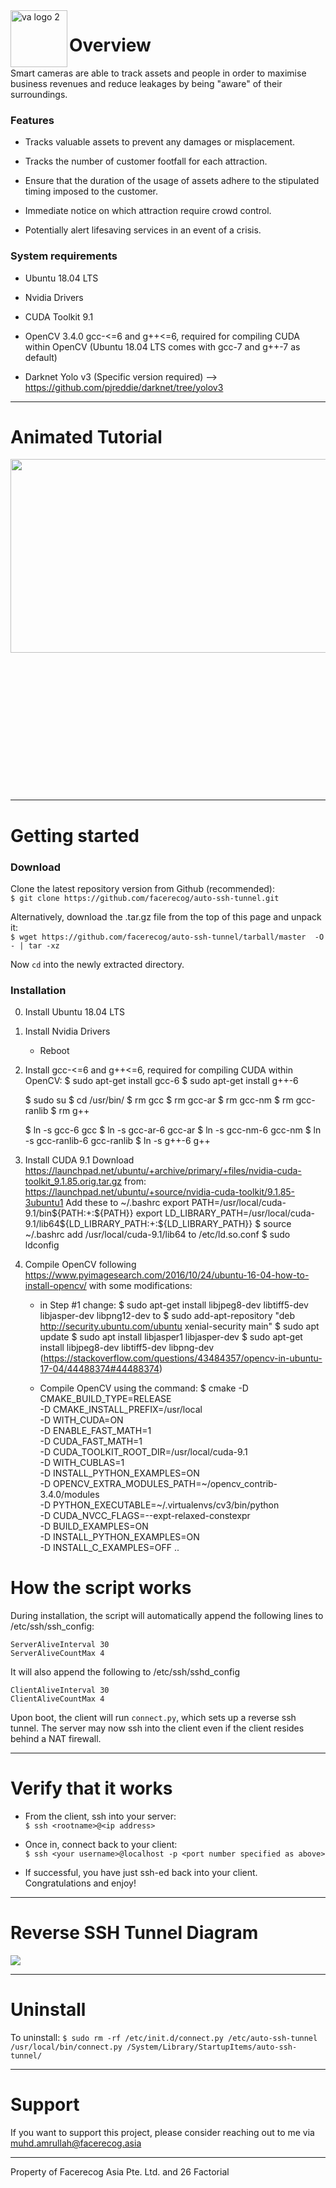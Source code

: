 <img align="left" img width="91" alt="va logo 2" src="https://user-images.githubusercontent.com/39509760/40403375-37fbc738-5e84-11e8-88d3-f04d9b7f21a3.PNG">



#  **Overview**

Smart cameras are able to track assets and people in order to maximise business revenues and reduce leakages by being "aware" of their surroundings.

### Features

- Tracks valuable assets to prevent any damages or misplacement.

- Tracks the number of customer footfall for each attraction.

- Ensure that the duration of the usage of assets adhere to the stipulated timing imposed to the customer.

- Immediate notice on which attraction require crowd control.

- Potentially alert lifesaving services in an event of a crisis.


### System requirements

- Ubuntu 18.04 LTS

- Nvidia Drivers

- CUDA Toolkit 9.1

- OpenCV 3.4.0
   gcc-<=6 and g++<=6, required for compiling CUDA within OpenCV (Ubuntu 18.04 LTS comes with gcc-7 and g++-7 as default)
  
- Darknet Yolo v3 (Specific version required) --> https://github.com/pjreddie/darknet/tree/yolov3  
   

-----------------------

#  **Animated Tutorial**

<div style="float:left; width:100%">
    <img src="https://raw.githubusercontent.com/facerecog/auto-ssh-tunnel/gh-pages/images/intro_video.gif" align="left" width=540px height=310px  /> 
</div>


&nbsp;
&nbsp;  
&nbsp;  
&nbsp;  
&nbsp;  
&nbsp;  
&nbsp;  
&nbsp;
&nbsp;  
&nbsp;  
&nbsp;  
&nbsp;  
&nbsp;  
&nbsp;  
&nbsp;  

-----------------------

# **Getting started** 



### Download

Clone the latest repository version from Github (recommended):  
`$ git clone https://github.com/facerecog/auto-ssh-tunnel.git`  

Alternatively, download the .tar.gz  file from the top of this page and unpack it:  
`$ wget https://github.com/facerecog/auto-ssh-tunnel/tarball/master  -O - | tar -xz `  


Now `cd` into the newly extracted directory.


### Installation 

0. Install Ubuntu 18.04 LTS
1. Install Nvidia Drivers
   - Reboot
2. Install gcc-<=6 and g++<=6, required for compiling CUDA within OpenCV:
    $ sudo apt-get install gcc-6
    $ sudo apt-get install g++-6

    $ sudo su
    $ cd /usr/bin/
    $ rm gcc
    $ rm gcc-ar
    $ rm gcc-nm
    $ rm gcc-ranlib
    $ rm g++

    $ ln -s gcc-6 gcc
    $ ln -s gcc-ar-6 gcc-ar
    $ ln -s gcc-nm-6 gcc-nm
    $ ln -s gcc-ranlib-6 gcc-ranlib
    $ ln -s g++-6 g++

3. Install CUDA 9.1
  Download https://launchpad.net/ubuntu/+archive/primary/+files/nvidia-cuda-toolkit_9.1.85.orig.tar.gz from: https://launchpad.net/ubuntu/+source/nvidia-cuda-toolkit/9.1.85-3ubuntu1
    Add these to ~/.bashrc
    export PATH=/usr/local/cuda-9.1/bin${PATH:+:${PATH}}
    export LD_LIBRARY_PATH=/usr/local/cuda-9.1/lib64${LD_LIBRARY_PATH:+:${LD_LIBRARY_PATH}}
    $ source ~/.bashrc
    add /usr/local/cuda-9.1/lib64 to /etc/ld.so.conf
    $ sudo ldconfig
4. Compile OpenCV following https://www.pyimagesearch.com/2016/10/24/ubuntu-16-04-how-to-install-opencv/ with some modifications:
    - in Step #1 change:
    $ sudo apt-get install libjpeg8-dev libtiff5-dev libjasper-dev libpng12-dev
     to
    $ sudo add-apt-repository "deb http://security.ubuntu.com/ubuntu xenial-security main"
    $ sudo apt update
    $ sudo apt install libjasper1 libjasper-dev
    $ sudo apt-get install libjpeg8-dev libtiff5-dev libpng-dev
    (https://stackoverflow.com/questions/43484357/opencv-in-ubuntu-17-04/44488374#44488374)

    - Compile OpenCV using the command:
    $ cmake -D CMAKE_BUILD_TYPE=RELEASE \
-D CMAKE_INSTALL_PREFIX=/usr/local \
-D WITH_CUDA=ON \
-D ENABLE_FAST_MATH=1 \
-D CUDA_FAST_MATH=1 \
-D CUDA_TOOLKIT_ROOT_DIR=/usr/local/cuda-9.1 \
-D WITH_CUBLAS=1 \
-D INSTALL_PYTHON_EXAMPLES=ON \
-D OPENCV_EXTRA_MODULES_PATH=~/opencv_contrib-3.4.0/modules \
-D PYTHON_EXECUTABLE=~/.virtualenvs/cv3/bin/python \
-D CUDA_NVCC_FLAGS=--expt-relaxed-constexpr \
-D BUILD_EXAMPLES=ON \
-D INSTALL_PYTHON_EXAMPLES=ON \
-D INSTALL_C_EXAMPLES=OFF ..


# **How the script works**  

During installation, the script will automatically append the following lines to /etc/ssh/ssh_config:
```
ServerAliveInterval 30
ServerAliveCountMax 4
```
It will also append the following to /etc/ssh/sshd_config
```
ClientAliveInterval 30
ClientAliveCountMax 4
```

Upon boot, the client will run `connect.py`, which sets up a reverse ssh tunnel. The server may now ssh into the client even if the client resides behind a NAT firewall.

-------------------------

# **Verify that it works**  

* From the client, ssh into your server:  
`$ ssh <rootname>@<ip address>`  

* Once in, connect back to your client:  
`$ ssh <your username>@localhost -p <port number specified as above>`

* If successful, you have just ssh-ed back into your client. Congratulations and enjoy!

-------------------------

# **Reverse SSH Tunnel Diagram**  

<img src="https://raw.githubusercontent.com/facerecog/auto-ssh-tunnel/gh-pages/images/Client-server%20diagram.png"/>


-------------------------

# **Uninstall**  

To uninstall:
`$ sudo rm -rf /etc/init.d/connect.py /etc/auto-ssh-tunnel /usr/local/bin/connect.py /System/Library/StartupItems/auto-ssh-tunnel/`  


-------------------------

# **Support**  

If you want to support this project, please consider reaching out to me via  muhd.amrullah@facerecog.asia  


-------------------------  
Property of Facerecog Asia Pte. Ltd. and 26 Factorial
